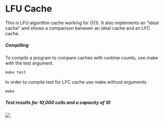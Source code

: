 # LFU Cache
This is LFU algorithm cache working for O(1). 
It also implements an "ideal cache" and shows a comparison between an ideal cache and an LFC cache.
##### Compilling
To compile a program to compare caches with runtime counts, use make with the test argument.
```cmd
make test
```
In order to compile test for LFC cache use make without arguments
```cmd
make
```
##### Test results for 10,000 cells and a capacity of 10
![](https://sun9-8.userapi.com/impg/sZNF93DEaC79jQEtla2ZOh6aTfYB7CCi-g3P6A/CjkCrzIROfw.jpg?size=655x120&quality=96&sign=06704336eb1e38f458f7668688d45537&type=album)
